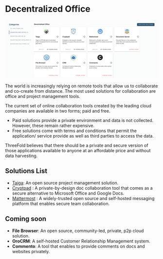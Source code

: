 # Decentralized Office

![](img/evdc_mktplace_office.png)

The world is increasingly relying on remote tools that allow us to collaborate and co-create from distance. The most used solutions for collaboration are office and project management tools. 

The current set of online collaboration tools created by the leading cloud companies are available in two forms; paid and free.

- Paid solutions provide a private environment and data is not collected. However, these remain rather expensive. 
- Free solutions come with terms and conditions that permit the application/ service provide as well as third parties to access the data. 

ThreeFold believes that there should be a private and secure version of those applications available to anyone at an affordable price and without data harvesting.

## Solutions List

- [Taiga](evdc_taiga): An open source project management solution.
- [Cryptpad](evdc_cryptpad) : A private-by-design doc collaboration tool that comes as a secure alternative to Microsoft Office and Google Docs.
- [Mattermost](evdc_mattermost) : A widely-trusted open source and self-hosted messaging platform that enables secure team collaboration.


## Coming soon 

- __File Browser__: An open source, community-led, private, p2p cloud solution.
- __OroCRM__: A self-hosted Customer Relationship Management system.
- __Commento__: A tool that enables to provide comments on docs and websites privately.
